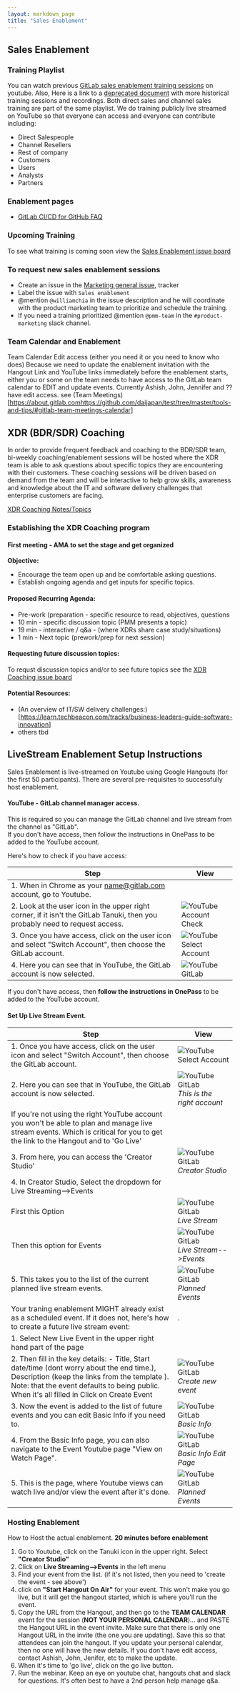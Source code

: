 ```yaml
---
layout: markdown_page
title: "Sales Enablement"
---
```




## Sales Enablement
### Training Playlist
You can watch previous [GitLab sales enablement training sessions](https://www.youtube.com/watch?v=ZyyBq3_rzJo&list=PLFGfElNsQthYe-_LZdge1SVc1XEM1bQfG) on youtube. Also, Here is a link to a [deprecated document](https://docs.google.com/spreadsheets/d/1ETY7FfCzb2q9h2EkYttlW_Qpl7IHUF-F2rOJG2W03Yk/edit#gid=0) with more historical training sessions and recordings. Both direct sales and channel sales training are part of the same playlist. We do training publicly live streamed on YouTube so that everyone can access and everyone can contribute including:
- Direct Salespeople
- Channel Resellers
- Rest of company
- Customers
- Users
- Analysts
- Partners

### Enablement pages
- [GitLab CI/CD for GitHub FAQ](./github-ci-cd-faq.html)

### Upcoming Training
To see what training is coming soon view the [Sales Enablement issue board](https://gitlab.com/gitlab-com/marketing/general/boards/465497?=&label_name[]=Sales%20Enablement)

### To request new sales enablement sessions
- Create an issue in the [Marketing general issue](https://gitlab.com/gitlab-com/marketing/general/issues), tracker
- Label the issue with `Sales enablement`
- @mention `@williamchia` in the issue description and he will coordinate with the product marketing team to prioritize and schedule the training.
- If you need a training prioritized @mention `@pmm-team` in the `#product-marketing` slack channel.

### Team Calendar and Enablement
Team Calendar Edit access (either you need it or you need to know who does) Because we need to update the enablement invitation with the Hangout Link and YouTube links immediately before the enablement starts, either you or some on the team needs to have access to the GitLab team calendar to EDIT and update events.  Currently Ashish, John, Jennifer and ?? have edit access.  see (Team Meetings)[https://about.gitlab.comhttps://github.com/daijapan/test/tree/master/tools-and-tips/#gitlab-team-meetings-calendar]

## XDR (BDR/SDR) Coaching
In order to provide frequent feedback and coaching to the BDR/SDR team, bi-weekly coaching/enablement sessions will be hosted where the XDR team is able to ask questions about specific topics they are encountering with their customers.  These coaching sessions will be driven based on demand from the team and will be interactive to help grow skills, awareness and knowledge about the IT and software delivery challenges that enterprise customers are facing. 

[XDR Coaching Notes/Topics](/xdr-coaching/index.html.md)

### Establishing the XDR Coaching program
#### First meeting - AMA to set the stage and get organized

**Objective:**

* Encourage the team open up and be comfortable asking questions.   
* Establish ongoing agenda and get inputs for specific topics.

#### Proposed Recurring Agenda:
* Pre-work (preparation - specific resource to read, objectives, questions
* 10 min - specific discussion topic  (PMM presents a topic)
* 19 min - interactive / q&a - (where XDRs share case study/situations)
* 1 min -  Next topic (prework/prep for next session)

#### Requesting future discussion topics:
To requst discussion topics and/or to see future topics see the [XDR Coaching issue board](https://gitlab.com/gitlab-com/marketing/general/boards/772948?&label_name[]=XDR-Coaching)

#### Potential Resources:
* (An overview of IT/SW delivery challenges:)[https://learn.techbeacon.com/tracks/business-leaders-guide-software-innovation]
* others tbd


## LiveStream Enablement Setup Instructions
Sales Enablement is live-streamed on Youtube using Google Hangouts (for the first 50 participants).  There are several pre-requisites to successfully host enablement.

#### YouTube - GitLab channel manager access.   
This is required so you can manage the GitLab channel and live stream from the channel as "GitLab".  
If you don't have access, then follow the instructions in OnePass to be added to the YouTube account.  

Here's how to check if you have access:

| Step     | View |
| --------- | ------------ |
| 1. When in Chrome as your name@gitlab.com account, go to Youtube. |    |
| 2. Look at the user icon in the upper right corner, if it isn't the GitLab Tanuki, then you probably need to request access.  | ![YouTube Account Check](/imageshttps://github.com/daijapan/test/tree/master/marketing/product-marketing/Youtube-Access.png) |
| 3. Once you have access, click on the user icon and select "Switch Account", then choose the GitLab account.   | ![YouTube Select Account](/imageshttps://github.com/daijapan/test/tree/master/marketing/product-marketing/Youtube-Select-Account.png) |
| 4. Here you can see that in YouTube, the GitLab account is now selected.  |  ![YouTube GitLab](/imageshttps://github.com/daijapan/test/tree/master/marketing/product-marketing/Youtube-GitLab.png)  |

If you don't have access, then **follow the instructions in OnePass** to be added to the YouTube account.

#### Set Up Live Stream Event.

| Step     | View |
| --------- | ------------ |
| 1. Once you have access, click on the user icon and select "Switch Account", then choose the GitLab account. | ![YouTube Select Account](/imageshttps://github.com/daijapan/test/tree/master/marketing/product-marketing/Youtube-Select-Account.png)  |
| 2.  Here you can see that in YouTube, the GitLab account is now selected.  |  ![YouTube GitLab](/imageshttps://github.com/daijapan/test/tree/master/marketing/product-marketing/Youtube-GitLab.png) *This is the right account*  |
| If you're not using the right YouTube account you won't be able to plan and manage live stream events.  Which is critical for you to get the link to the Hangout and to 'Go Live' |   |
| 3. From here, you can access the 'Creator Studio' |  ![YouTube GitLab](/imageshttps://github.com/daijapan/test/tree/master/marketing/product-marketing/Youtube-Creator-Studio.png) *Creator Studio* |
| 4. In Creator Studio, Select the dropdown for Live Streaming-->Events  |  |
|      First this Option |  ![YouTube GitLab](/imageshttps://github.com/daijapan/test/tree/master/marketing/product-marketing/Youtube-LiveStream.png)*Live Stream* |
|  Then this option for Events  |  ![YouTube GitLab](/imageshttps://github.com/daijapan/test/tree/master/marketing/product-marketing/Youtube-LiveStream-Events.png)*Live Stream-->Events*  |
| 5.  This takes you to the list of the current planned live stream events.  |  ![YouTube GitLab](/imageshttps://github.com/daijapan/test/tree/master/marketing/product-marketing/Youtube-Events.png)*Planned Events*  |
|  Your traning enablement MIGHT already exist as a scheduled event.   If it does not, here's how to create a future live stream event: | .  |
|  1. Select New Live Event in the upper right hand part of the page  |  |
|  2. Then fill in the key details: - Title, Start date/time (dont worry about the end time.),  Description (keep the links from the template ). Note: that the event defaults to being public.  When it's all filled in  Click on Create Event  |  ![YouTube GitLab](/imageshttps://github.com/daijapan/test/tree/master/marketing/product-marketing/Youtube-CreateEvent.png)*Create new event*  |
|  3. Now the event is added to the list of future events and you can edit Basic Info if you need to.  |  ![YouTube GitLab](/imageshttps://github.com/daijapan/test/tree/master/marketing/product-marketing/Youtube-BasicInfo.png)*Basic Info*  |
|  4. From the Basic Info page, you can also navigate to the Event Youtube page "View on Watch Page".  |  ![YouTube GitLab](/imageshttps://github.com/daijapan/test/tree/master/marketing/product-marketing/Youtube-BasicInfo-Page.png)*Basic Info Edit Page*  |
|  5. This is the page, where Youtube views can watch live and/or view the event after it's done.  |  ![YouTube GitLab](/imageshttps://github.com/daijapan/test/tree/master/marketing/product-marketing/Youtube-ViewEvent.png)*Planned Events*   |



### Hosting Enablement
How to Host the actual enablement.
**20 minutes before enablement**
1. Go to Youtube, click on the Tanuki icon in the upper right.  Select **"Creator Studio"**
1. Click on **Live Streaming-->Events** in the left menu
1. Find your event from the list.  (if it's not listed, then you need to 'create the event - see above')
1. click on **"Start Hangout On Air"** for your event.   This won't make you go live, but it will get the hangout started, which is where you'll run the event.
1. Copy the URL from the Hangout, and then go to the **TEAM CALENDAR** event for the session (**NOT YOUR PERSONAL CALENDAR**)... and PASTE the Hangout URL in the event invite. Make sure that there is only one Hangout URL in the invite (the one you are updating). Save this so that attendees can join the hangout.   If you update your personal calendar, then no one will have the new details.   If you don't have edit access, contact Ashish, John, Jenifer, etc to make the update.
1. When it's time to 'go live', click on the go live button.
1. Run the webinar.  Keep an eye on youtube chat, hangouts chat and slack for questions.  It's often best to have a 2nd person help manage q&a.
